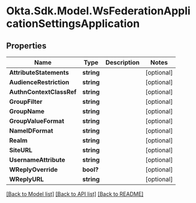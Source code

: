 # Okta.Sdk.Model.WsFederationApplicationSettingsApplication
## Properties

Name | Type | Description | Notes
------------ | ------------- | ------------- | -------------
**AttributeStatements** | **string** |  | [optional] 
**AudienceRestriction** | **string** |  | [optional] 
**AuthnContextClassRef** | **string** |  | [optional] 
**GroupFilter** | **string** |  | [optional] 
**GroupName** | **string** |  | [optional] 
**GroupValueFormat** | **string** |  | [optional] 
**NameIDFormat** | **string** |  | [optional] 
**Realm** | **string** |  | [optional] 
**SiteURL** | **string** |  | [optional] 
**UsernameAttribute** | **string** |  | [optional] 
**WReplyOverride** | **bool?** |  | [optional] 
**WReplyURL** | **string** |  | [optional] 

[[Back to Model list]](../README.md#documentation-for-models) [[Back to API list]](../README.md#documentation-for-api-endpoints) [[Back to README]](../README.md)

